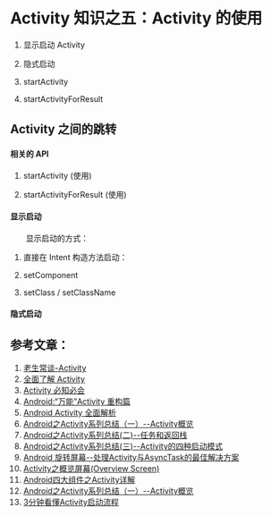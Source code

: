 # Activity 知识之五：Activity 的使用

1. 显示启动 Activity

2. 隐式启动

3. startActivity
4. startActivityForResult

## Activity 之间的跳转

#### 相关的 API
1. startActivity
(使用)

2. startActivityForResult
(使用)

#### 显示启动
　　显示启动的方式：

1. 直接在 Intent 构造方法启动：

2. setComponent

3. setClass / setClassName

#### 隐式启动

## 参考文章：
1. [老生常谈-Activity](https://juejin.im/post/5adab7b6518825670c457de3)
2. [全面了解 Activity](https://juejin.im/entry/589847f7128fe10058ebd803)
3. [Activity 必知必会](https://juejin.im/post/5aef0d215188253dc612991b)
4. [Android:“万能”Activity 重构篇](https://juejin.im/entry/574b7ec52e958a005eed0788)
5. [Android Activity 全面解析](https://juejin.im/entry/57db6332d203090069d3466d)
6. [Android之Activity系列总结（一）--Activity概览](https://www.cnblogs.com/jycboy/p/6367282.html)
7. [Android之Activity系列总结(二)--任务和返回栈](https://www.cnblogs.com/jycboy/p/6367330.html)
8. [Android之Activity系列总结(三)--Activity的四种启动模式](https://www.cnblogs.com/jycboy/p/6367829.html)
9. [Android 旋转屏幕--处理Activity与AsyncTask的最佳解决方案](http://www.cnblogs.com/jycboy/p/save_state_data.html)
10. [Activity之概览屏幕(Overview Screen)](https://www.cnblogs.com/jycboy/p/overview_screen.html)
11. [Android四大组件之Activity详解](https://www.cnblogs.com/caobotao/p/4987015.html)
12. [Android之Activity系列总结（一）--Activity概览](https://www.cnblogs.com/jycboy/p/6367282.html)
13. [3分钟看懂Activity启动流程](https://www.jianshu.com/p/9ecea420eb52)